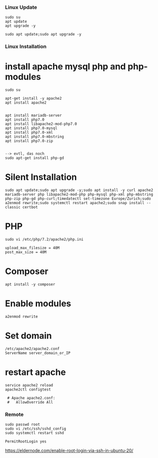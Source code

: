 ### Linux Update```sudo suapt update apt upgrade -y``````sudo apt update;sudo apt upgrade -y```### Linux Installation# install apache mysql php and php-modules```sudo suapt-get install -y apache2apt install apache2apt install mariadb-serverapt install php7.0apt install libapache2-mod-php7.0apt install php7.0-mysqlapt install php7.0-xmlapt install php7.0-mbstringapt install php7.0-zip--> evtl, das nochsudo apt-get install php-gd```# Silent Installation```sudo apt update;sudo apt upgrade -y;sudo apt install -y curl apache2 mariadb-server php libapache2-mod-php php-mysql php-xml php-mbstring php-zip php-gd php-curl;timedatectl set-timezone Europe/Zurich;sudo a2enmod rewrite;sudo systemctl restart apache2;sudo snap install --classic certbot```# PHP```sudo vi /etc/php/7.2/apache2/php.ini``````upload_max_filesize = 40Mpost_max_size = 40M```# Composer```apt install -y composer```# Enable modules```a2enmod rewrite```# Set domain ```/etc/apache2/apache2.confServerName server_domain_or_IP```# restart apache```service apache2 reloadapache2ctl configtest`````` # Apache apache2.conf: #   AllowOverride All```### Remote```sudo passwd rootsudo vi /etc/ssh/sshd_configsudo systemctl restart sshd``````PermitRootLogin yes```https://eldernode.com/enable-root-login-via-ssh-in-ubuntu-20/